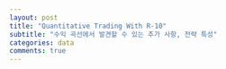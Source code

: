 ```yaml
---
layout: post
title: "Quantitative Trading With R-10"
subtitle: "수익 곡선에서 발견할 수 있는 추가 사항, 전략 특성"
categories: data
comments: true
---
```


